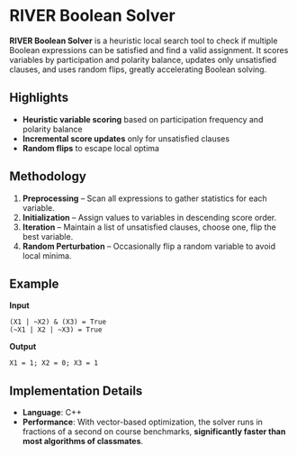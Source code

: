 # RIVER Boolean Solver

**RIVER Boolean Solver** is a heuristic local search tool to check if multiple Boolean expressions can be satisfied and find a valid assignment. It scores variables by participation and polarity balance, updates only unsatisfied clauses, and uses random flips, greatly accelerating Boolean solving.

## Highlights
- **Heuristic variable scoring** based on participation frequency and polarity balance  
- **Incremental score updates** only for unsatisfied clauses  
- **Random flips** to escape local optima  

## Methodology
1. **Preprocessing** – Scan all expressions to gather statistics for each variable.  
2. **Initialization** – Assign values to variables in descending score order.  
3. **Iteration** – Maintain a list of unsatisfied clauses, choose one, flip the best variable.  
4. **Random Perturbation** – Occasionally flip a random variable to avoid local minima.  

## Example
**Input**
```text
(X1 | ~X2) & (X3) = True
(~X1 | X2 | ~X3) = True
```
**Output**
```
X1 = 1; X2 = 0; X3 = 1
```
## Implementation Details

- **Language**: C++   
- **Performance**: With vector-based optimization, the solver runs in fractions of a second on course benchmarks, **significantly faster than most algorithms of classmates**.
